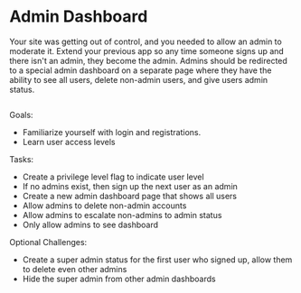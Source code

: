 <h1>Admin Dashboard</h1>

<p>Your site was getting out of control, and you needed to allow an admin to moderate it. Extend your previous app so any time someone signs up and there isn't an admin, they become the admin. Admins should be redirected to a special admin dashboard on a separate page where they have the ability to see all users, delete non-admin users, and give users admin status.</p>

<img src=""/>

<p>Goals:</p>
<ul>
    <li>Familiarize yourself with login and registrations.</li>
    <li>Learn user access levels</li>
</ul>

<p>Tasks:</p>
<ul>
    <li>Create a privilege level flag to indicate user level</li>
    <li>If no admins exist, then sign up the next user as an admin</li>
    <li>Create a new admin dashboard page that shows all users</li>
    <li>Allow admins to delete non-admin accounts</li>
    <li>Allow admins to escalate non-admins to admin status</li>
    <li>Only allow admins to see dashboard</li>
</ul>

<p>Optional Challenges:</p>
<ul>
    <li>Create a super admin status for the first user who signed up, allow them to delete even other admins</li>
    <li>Hide the super admin from other admin dashboards</li>
</ul>
